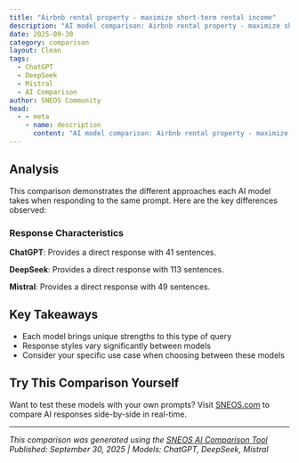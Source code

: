 ```yaml
---
title: "Airbnb rental property - maximize short-term rental income"
description: "AI model comparison: Airbnb rental property - maximize short-term rental income..."
date: 2025-09-30
category: comparison
layout: Clean
tags:
  - ChatGPT
  - DeepSeek
  - Mistral
  - AI Comparison
author: SNEOS Community
head:
  - - meta
    - name: description
      content: "AI model comparison: Airbnb rental property - maximize short-term rental income..."
---
```


<ChatComparison
  title="Airbnb rental property - maximize short-term rental income"
  prompt="Airbnb rental property - maximize short-term rental income"
  :responses='{
    "ChatGPT": "Maximizing short-term rental income for an Airbnb property involves a combination of strategic pricing, excellent marketing, superior guest experience, and efficient operations. Here are detailed tips to help you increase your rental income:\n\n### 1. Optimize Your Listing\n- **Professional Photos:** Invest in high-quality, professional photography to showcase your property in the best light.\n- **Compelling Description:** Write a clear, engaging, and detailed description highlighting unique features, nearby attractions, and amenities.\n- **Accurate \u0026 Detailed Amenities:** List all amenities like Wi-Fi, kitchen appliances, parking, air conditioning, etc., which travelers often search for.\n- **Clear House Rules \u0026 Policies:** Set expectations to avoid misunderstandings and maintain good reviews.\n\n### 2. Pricing Strategy\n- **Dynamic Pricing:** Use tools like Airbnb\u2019s Smart Pricing, Beyond Pricing, or PriceLabs to adjust your rates based on demand, seasonality, local events, and competitor pricing.\n- **Minimum Stay Requirements:** Adjust minimum stays to optimize occupancy while minimizing turnover costs; sometimes shorter stays can increase occupancy.\n- **Offer Discounts:** Provide last-minute booking discounts or early bird discounts to increase bookings during slower periods.\n- **Premium for Peak Times:** Charge higher rates during holidays, weekends, or local events to maximize revenue.\n\n### 3. Improve Guest Experience\n- **Quick Communication:** Respond promptly to inquiries and booking requests.\n- **Clean and Well-Maintained Property:** Ensure thorough cleaning and maintenance between stays.\n- **Thoughtful Amenities:** Provide essentials and extras like toiletries, coffee, snacks, local guides, and entertainment options.\n- **Personal Touch:** Welcome notes, local recommendations, or small welcome gifts can boost positive reviews and repeat bookings.\n- **Flexible Check-In/Out:** Implement self-check-in or flexible hours to attract more travelers.\n\n### 4. Increase Occupancy \u0026 Length of Stay\n- **Target Different Guest Segments:** Market to business travelers, families, groups, or remote workers by tailoring your listing and amenities.\n- **Offer Weekly or Monthly Discounts:** Encourage longer stays which reduce turnover costs and increase steady income.\n- **Enable Instant Book:** This can increase bookings by simplifying the reservation process.\n\n### 5. Marketing \u0026 Visibility\n- **Leverage Social Media:** Promote your listing on Instagram, Facebook, or local travel groups.\n- **Gather Reviews:** Encourage satisfied guests to leave positive reviews to improve your listing\u2019s ranking and attractiveness.\n- **List on Multiple Platforms:** Besides Airbnb, consider listing on VRBO, Booking.com, or other vacation rental sites to reach a larger audience.\n\n### 6. Optimize Operational Efficiency\n- **Streamline Turnover Process:** Use professional cleaning services, automate messaging, and schedule maintenance to reduce downtime.\n- **Use Property Management Tools:** These can help manage bookings, pricing, guest communication, and reviews efficiently.\n\n### 7. Stay Compliant with Local Regulations\n- **Understand Local Laws:** Avoid fines or shutdowns by complying with zoning, licensing, and tax requirements.\n- **Collect Taxes Properly:** Ensure you\u2019re charging occupancy or tourism taxes as required.\n\n---\n\n**Example Action Plan:**\n\n- Update listing with professional photos and rewrite description.\n- Enable Smart Pricing and set seasonal minimums.\n- Add welcome basket with local snacks.\n- Promote property on social media groups and collect reviews.\n- Use cleaning service with quick turnaround.\n- Offer 10% discount for stays over 7 nights.\n\n---\n\nIf you would like, I can also help you create a detailed pricing model or guest welcome guide. Would you like assistance with that?",
    "DeepSeek": "Of course. This is a comprehensive guide to maximizing your short-term rental income on Airbnb. It goes beyond just setting a price and covers the entire strategy from listing optimization to dynamic pricing and operational excellence.\n\nHere\u2019s a structured approach, broken down into key pillars:\n\n---\n\n### **Pillar 1: Foundational Setup \u0026 Listing Optimization**\n\nThis is your digital storefront. If it doesn\u0027t attract and convert guests, nothing else matters.\n\n**1. Professional Photography is Non-Negotiable**\n*   **Hire a Pro:** This is the highest ROI investment you can make. A professional photographer will highlight your property\u0027s best angles, make it look spacious and bright, and convey a sense of quality.\n*   **Stage Your Space:** Declutter, add fresh flowers, fluff the pillows, set a beautiful dining table. Make it look like a magazine spread.\n\n**2. Craft a Compelling Title \u0026 Description**\n*   **Title:** Be specific and benefit-oriented. Don\u0027t just say \u0022Cozy Apartment.\u0022 Use: \u0022**Sunny 2BR w/ Rooftop Terrace \u0026 City Views | Walk to Downtown**.\u0022\n*   **Description:** Write for both scanners and readers. Use bullet points for key amenities (Fast WiFi, Netflix, King Bed). Tell a story. Who is the ideal guest (couples, families, business travelers)? Mention the experience, not just the features.\n\n**3. Master Your Amenities**\n*   **The Essentials:** High-speed WiFi, a well-equipped kitchen (including coffee maker), quality linens/towels, and reliable heating/AC are expected.\n*   **The Game-Changers:** These justify a higher price and get you more bookings.\n    *   **Self Check-in** (Smart lock) \u2013 Essential for flexibility.\n    *   **Dedicated Workspace** \u2013 A must for business travelers.\n    *   **Streaming Services** (Netflix, Hulu).\n    *   **\u0022Extras\u0022**: A coffee station with pods/grounds, a welcome basket (snacks, wine), beach gear, board games, portable crib.\n    *   **Pet-Friendly:** Opens up a huge market but be sure to charge a pet fee.\n\n**4. Optimize for Search (Airbnb SEO)**\n*   Use relevant keywords in your title and description that guests would search for (e.g., \u0022family-friendly,\u0022 \u0022near [landmark],\u0022 \u0022quiet neighborhood,\u0022 \u0022laptop-friendly workspace\u0022).\n*   Get as many 5-star reviews as possible. The algorithm heavily favors highly-rated listings.\n\n---\n\n### **Pillar 2: Strategic Pricing \u0026 Revenue Management**\n\nThis is where you directly impact your income.\n\n**1. Use a Dynamic Pricing Tool (The #1 Tip)**\n*   **Why:** These tools (like **Pricelabs, Wheelhouse, or Beyond Pricing**) use algorithms to analyze vast amounts of data\u2014local demand, seasonality, day of the week, competitor pricing, events, and even weather\u2014to adjust your prices automatically.\n*   **Benefit:** They capture last-minute premium prices and discount strategically during low seasons to maintain occupancy. This is far more effective than manual guesswork.\n\n**2. Understand Your Pricing Levers**\n*   **Base Price:** Your standard rate for an average night.\n*   **Seasonal Adjustments:** Significantly higher prices for holidays, summer, or local peak seasons (e.g., graduation weekends).\n*   **Weekend vs. Weekday Pricing:** Charge more on Fridays and Saturdays.\n*   **Minimum Stay Requirements:** Use these to your advantage. Require 2-3 night stays on weekends to reduce turnover. Allow 1-night stays on weekdays to fill gaps.\n*   **Last-Minute \u0026 Advance-Booking Discounts:**\n    *   **Last-Minute:** Offer a discount (e.g., 10%) for bookings within 2 weeks to fill empty dates.\n    *   **Early Bird:** Offer a discount (e.g., 15%) for guests booking more than 3 months in advance to secure future income.\n\n**3. Implement Smart Fees**\n*   **Cleaning Fee:** This should cover your actual cleaning costs. A high cleaning fee can deter short stays, so price it strategically. It can be used to make your nightly rate appear lower.\n*   **Extra Guest Fee:** If your space comfortably sleeps 4, charge a fee for the 5th and 6th guest. This incentivizes smaller groups but allows you to earn more from larger ones.\n*   **Pet Fee:** Always charge a non-refundable pet fee to cover the extra cleaning.\n\n---\n\n### **Pillar 3: Operational Excellence \u0026 Guest Experience**\n\nA flawless experience leads to 5-star reviews, Superhost status, and more bookings at higher prices.\n\n**1. Streamlined Operations**\n*   **Automated Messaging:** Use Airbnb\u0027s automated messages for welcome instructions, check-in reminders, and thank-yous.\n*   **Reliable Cleaners:** Have a trusted, flexible cleaning team. Their performance is critical to your reviews.\n*   **Maintenance \u0026 Supplies:** Create a system for restocking toilet paper, coffee, soap, etc. Fix issues immediately.\n\n**2. Stellar Communication**\n*   **Be Responsive:** Reply to inquiries and messages within an hour, if not minutes.\n*   **Be Proactive:** Send a pre-arrival message with all check-in details, WiFi password, and your contact info.\n*   **Create a Digital Guidebook:** Use a service like Hostfully or even a simple PDF. Include:\n    *   House rules\n    *   WiFi password\n    *   Appliance instructions\n    *   Your top recommendations for restaurants, cafes, and attractions.\n    *   Emergency contacts.\n\n**3. The \u0022Wow\u0022 Factor**\n*   **Welcome Gift:** A small basket with local snacks, a bottle of wine, or fresh coffee goes a long way.\n*   **Personal Touch:** A handwritten note welcoming the guest by name.\n*   **Be a Resource:** Offer to help with restaurant reservations or activity tips. This positions you as a concierge, not just a landlord.\n\n---\n\n### **Pillar 4: Data-Driven Optimization \u0026 Scaling**\n\nThe work is never done. Continuously improve.\n\n**1. Analyze Your Competition**\n*   Regularly look at similar listings in your area. What are their prices? What amenities do they offer? Read their reviews\u2014see what guests are praising and, more importantly, complaining about. This is free market research.\n\n**2. Learn from Your Reviews**\n*   Feedback is a gift. If multiple guests mention the sofa is uncomfortable, replace it. If they struggle with parking, create a clearer guide. Addressing small issues prevents future negative reviews.\n\n**3. Adjust Your Strategy**\n*   **Low Occupancy?** Your price might be too high, or your photos/description might not be compelling. Try a small discount to boost visibility.\n*   **High Occupancy but Lower Revenue?** Your price is likely too low. You\u0027re selling out too fast. Increase your base price gradually.\n*   **Consider Longer Stays:** If short-term bookings are volatile, offer a monthly discount to attract \u0022digital nomads\u0022 or people in transition. This provides stable, predictable income.\n\n### **Quick-Start Action Plan**\n\n1.  **This Week:** Audit your listing. Take new photos if they\u0027re amateur. Rewrite your title and description to be more compelling.\n2.  **Next Week:** Sign up for a dynamic pricing tool (start with a free trial). Implement minimum stay requirements for weekends.\n3.  **Ongoing:** Create a digital guidebook and a system for a small welcome gift. Analyze your competition\u0027s pricing and reviews monthly.\n\nBy mastering these four pillars, you shift from being a passive property owner to an active, income-maximizing hospitality professional.",
    "Mistral": "Maximizing short-term rental income on Airbnb involves a combination of strategic planning, effective marketing, and excellent guest management. Here are some key strategies to help you achieve this:\n\n### 1. **Optimize Your Listing**\n   - **High-Quality Photos:** Use professional-quality photos to showcase your property. Include pictures of all rooms, amenities, and any unique features.\n   - **Detailed Description:** Write a compelling and detailed description that highlights the unique selling points of your property. Mention local attractions, amenities, and any special features.\n   - **Accurate Pricing:** Set competitive prices based on market research. Use Airbnb\u0027s Smart Pricing tool to adjust rates dynamically based on demand.\n\n### 2. **Enhance Guest Experience**\n   - **Cleanliness:** Ensure your property is spotless. Consider hiring a professional cleaning service.\n   - **Amenities:** Provide essential amenities like Wi-Fi, toiletries, and kitchen supplies. Adding extra touches like welcome baskets or local guides can enhance the guest experience.\n   - **Communication:** Be responsive and communicative. Provide clear instructions for check-in/check-out and be available to answer any questions.\n\n### 3. **Leverage Reviews**\n   - **Encourage Reviews:** Ask guests to leave reviews after their stay. Positive reviews can significantly boost your listing\u0027s visibility and credibility.\n   - **Respond to Reviews:** Respond to both positive and negative reviews professionally. Address any issues promptly to maintain a high rating.\n\n### 4. **Dynamic Pricing**\n   - **Seasonal Adjustments:** Adjust your prices based on seasonal demand. Higher prices during peak seasons and lower prices during off-peak times can maximize revenue.\n   - **Weekend Premiums:** Charge higher rates for weekend stays, as demand is typically higher.\n   - **Discounts for Longer Stays:** Offer discounts for longer stays to attract guests looking for extended vacations.\n\n### 5. **Marketing and Promotion**\n   - **Social Media:** Use social media platforms to promote your listing. Share photos, guest reviews, and local attractions.\n   - **Local Partnerships:** Partner with local businesses to offer discounts or special packages to your guests.\n   - **Email Marketing:** Collect email addresses from past guests and send them updates on special offers or new amenities.\n\n### 6. **Legal and Regulatory Compliance**\n   - **Local Regulations:** Ensure you comply with local regulations regarding short-term rentals. This includes obtaining necessary permits and paying any required taxes.\n   - **Insurance:** Make sure you have adequate insurance coverage to protect against damages or liability issues.\n\n### 7. **Property Management**\n   - **Automation:** Use property management software to automate tasks like booking, communication, and pricing adjustments.\n   - **Maintenance:** Regularly maintain your property to keep it in top condition. Address any issues promptly to avoid negative reviews.\n\n### 8. **Guest Screening**\n   - **Verification:** Use Airbnb\u0027s verification tools to screen potential guests. This can help avoid problematic guests and ensure a positive experience for all.\n   - **House Rules:** Clearly state your house rules and ensure guests agree to them before booking.\n\n### 9. **Analyze Performance**\n   - **Metrics:** Track key metrics like occupancy rate, average daily rate (ADR), and revenue per available room (RevPAR).\n   - **Feedback:** Regularly review guest feedback to identify areas for improvement.\n\n### 10. **Continuous Improvement**\n   - **Upgrades:** Continuously invest in upgrades and improvements to keep your property attractive and competitive.\n   - **Trends:** Stay updated on industry trends and adjust your strategies accordingly.\n\nBy implementing these strategies, you can maximize your short-term rental income on Airbnb and provide a superior guest experience."
  }'
  published-date="22:46"
/>

## Analysis

This comparison demonstrates the different approaches each AI model takes when responding to the same prompt. Here are the key differences observed:

### Response Characteristics

**ChatGPT**: Provides a direct response with 41 sentences. 

**DeepSeek**: Provides a direct response with 113 sentences. 

**Mistral**: Provides a direct response with 49 sentences. 

## Key Takeaways

- Each model brings unique strengths to this type of query
- Response styles vary significantly between models
- Consider your specific use case when choosing between these models

## Try This Comparison Yourself

Want to test these models with your own prompts? Visit [SNEOS.com](https://sneos.com) to compare AI responses side-by-side in real-time.

---

*This comparison was generated using the [SNEOS AI Comparison Tool](https://sneos.com)*
*Published: September 30, 2025 | Models: ChatGPT, DeepSeek, Mistral*
